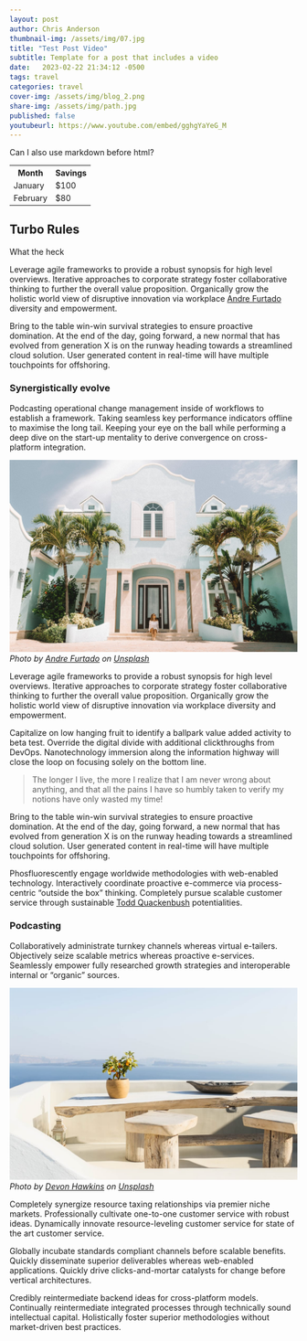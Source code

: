 ```yaml
---
layout: post
author: Chris Anderson
thumbnail-img: /assets/img/07.jpg
title: "Test Post Video"
subtitle: Template for a post that includes a video
date:   2023-02-22 21:34:12 -0500
tags: travel
categories: travel
cover-img: /assets/img/blog_2.png
share-img: /assets/img/path.jpg
published: false
youtubeurl: https://www.youtube.com/embed/gghgYaYeG_M
---
```


Can I also use markdown before html?

<table>
  <tr>
    <th>Month</th>
    <th>Savings</th>
  </tr>
  <tr>
    <td>January</td>
    <td>$100</td>
  </tr>
  <tr>
    <td>February</td>
    <td>$80</td>
  </tr>
</table>

## Turbo Rules

<p>What the heck</p>

<p>Leverage agile frameworks to provide a robust synopsis for high level overviews. Iterative approaches to
corporate strategy foster collaborative thinking to further the overall value proposition. Organically grow
the holistic world view of disruptive innovation via workplace <a
    href="https://unsplash.com/photos/u_6Zj2d1I5Q">Andre Furtado</a> diversity and empowerment.</p>
<p>Bring to the table win-win survival strategies to ensure proactive domination. At the end of the day, going
forward, a new normal that has evolved from generation X is on the runway heading towards a streamlined cloud
solution. User generated content in real-time will have multiple touchpoints for offshoring.</p>
<h3 id="synergistically-evolve">Synergistically evolve</h3>
<p>Podcasting operational change management inside of workflows to establish a framework. Taking seamless key
performance indicators offline to maximise the long tail. Keeping your eye on the ball while performing a deep
dive on the start-up mentality to derive convergence on cross-platform integration.</p>
<p><img src="/assets/img/07-1.jpg#wide" alt="Kitchen" />
<em>Photo by <a href="https://unsplash.com/photos/u_6Zj2d1I5Q">Andre Furtado</a> on <a
    href="https://unsplash.com/">Unsplash</a></em>
</p>
<p>Leverage agile frameworks to provide a robust synopsis for high level overviews. Iterative approaches to
corporate strategy foster collaborative thinking to further the overall value proposition. Organically grow
the holistic world view of disruptive innovation via workplace diversity and empowerment.</p>
<p>Capitalize on low hanging fruit to identify a ballpark value added activity to beta test. Override the
digital divide with additional clickthroughs from DevOps. Nanotechnology immersion along the information
highway will close the loop on focusing solely on the bottom line.</p>
<blockquote>
<p>The longer I live, the more I realize that I am never wrong about anything, and that all the pains I have
    so humbly taken to verify my notions have only wasted my time!</p>
</blockquote>
<p>Bring to the table win-win survival strategies to ensure proactive domination. At the end of the day, going
forward, a new normal that has evolved from generation X is on the runway heading towards a streamlined cloud
solution. User generated content in real-time will have multiple touchpoints for offshoring.</p>
<p>Phosfluorescently engage worldwide methodologies with web-enabled technology. Interactively coordinate
proactive e-commerce via process-centric “outside the box” thinking. Completely pursue scalable customer
service through sustainable <a href="https://unsplash.com/photos/JJB_K8aCPU4">Todd Quackenbush</a>
potentialities.</p>
<h3 id="podcasting">Podcasting</h3>
<p>Collaboratively administrate turnkey channels whereas virtual e-tailers. Objectively seize scalable metrics
whereas proactive e-services. Seamlessly empower fully researched growth strategies and interoperable internal
or “organic” sources.</p>
<p><img src="/assets/img/07-2.jpg" alt="Mountains" />
<em>Photo by <a href="https://unsplash.com/photos/2IWxOWMVB6w">Devon Hawkins</a> on <a
    href="https://unsplash.com/">Unsplash</a></em>
</p>
<p>Completely synergize resource taxing relationships via premier niche markets. Professionally cultivate
one-to-one customer service with robust ideas. Dynamically innovate resource-leveling customer service for
state of the art customer service.</p>
<p>Globally incubate standards compliant channels before scalable benefits. Quickly disseminate superior
deliverables whereas web-enabled applications. Quickly drive clicks-and-mortar catalysts for change before
vertical architectures.</p>
<p>Credibly reintermediate backend ideas for cross-platform models. Continually reintermediate integrated
processes through technically sound intellectual capital. Holistically foster superior methodologies without
market-driven best practices.</p>




